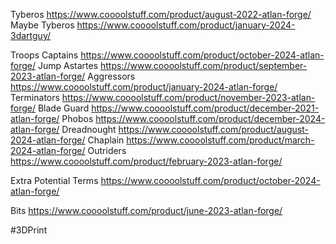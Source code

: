 Tyberos
https://www.coooolstuff.com/product/august-2022-atlan-forge/
Maybe Tyberos
https://www.coooolstuff.com/product/january-2024-3dartguy/

Troops
Captains
https://www.coooolstuff.com/product/october-2024-atlan-forge/
Jump Astartes
https://www.coooolstuff.com/product/september-2023-atlan-forge/
Aggressors
https://www.coooolstuff.com/product/january-2024-atlan-forge/
Terminators
https://www.coooolstuff.com/product/november-2023-atlan-forge/
Blade Guard
https://www.coooolstuff.com/product/december-2021-atlan-forge/
Phobos
https://www.coooolstuff.com/product/december-2024-atlan-forge/
Dreadnought
https://www.coooolstuff.com/product/august-2024-atlan-forge/
Chaplain
https://www.coooolstuff.com/product/march-2024-atlan-forge/
Outriders
https://www.coooolstuff.com/product/february-2023-atlan-forge/

Extra
Potential Terms
https://www.coooolstuff.com/product/october-2024-atlan-forge/

Bits
https://www.coooolstuff.com/product/june-2023-atlan-forge/

 #3DPrint
